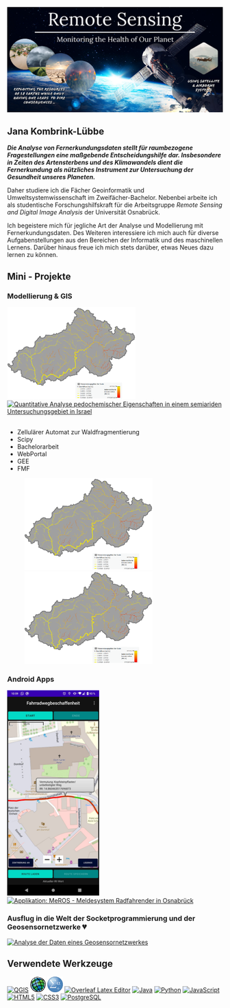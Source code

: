 <picture>
  <img alt="RemoteSensing" src="https://github.com/JanaK-L/JanaK-L/blob/main/Images/RemoteSensing.png">
</picture>

## Jana Kombrink-Lübbe 
**_Die Analyse von Fernerkundungsdaten stellt für raumbezogene Fragestellungen eine maßgebende Entscheidungshilfe dar. Insbesondere in Zeiten des Artensterbens und des Klimawandels dient die Fernerkundung als nützliches Instrument zur Untersuchung der Gesundheit unseres Planeten._**

Daher studiere ich die Fächer Geoinformatik und Umweltsystemwissenschaft im Zweifächer-Bachelor. Nebenbei arbeite ich als studentische Forschungshilfskraft für die Arbeitsgruppe _Remote Sensing and Digital Image Analysis_ der Universität Osnabrück.

Ich begeistere mich für jegliche Art der Analyse und Modellierung mit Fernerkundungsdaten. Des Weiteren interessiere ich mich auch für diverse Aufgabenstellungen aus den Bereichen der Informatik und des maschinellen Lernens. Darüber hinaus freue ich mich stets darüber, etwas Neues dazu lernen zu können.



## **Mini - Projekte**
### Modellierung & GIS
<p align="center>
<a href="https://github.com/JanaK-L/GIS_Modell_Integration#readme" target="_blank" rel="noreferrer"><img src="https://github.com/JanaK-L/GIS_Modell_Integration/blob/main/images/Bakterien_Frachtkonzentration.png" width="300" alt="GIS-Modell-Integration" title="GIS-Modell-Integration"/></a>  &nbsp; &nbsp; &nbsp; 
<a href="https://github.com/JanaK-L/Quantitative_Analyse_Pedochemischer_Eigenschaften#readme" target="_blank" rel="noreferrer"><img src="https://github.com/JanaK-L/Quantitative_Analyse_Pedochemischer_Eigenschaften/blob/main/Images/CorgKarte.png" width="304" alt="Quantitative Analyse pedochemischer Eigenschaften in einem semiariden Untersuchungsgebiet in Israel" title="Quantitative Analyse pedochemischer Eigenschaften in einem semiariden Untersuchungsgebiet in Israel"/></a> &nbsp; &nbsp; &nbsp;

  
* Zellulärer Automat zur Waldfragmentierung
* Scipy  
* Bachelorarbeit
* WebPortal
* GEE
* FMF
</p> 

<p align = "center"> 
<figure>
  <img src="https://github.com/JanaK-L/GIS_Modell_Integration/blob/main/images/Bakterien_Frachtkonzentration.png" alt width="300"/>
  <img src="https://github.com/JanaK-L/GIS_Modell_Integration/blob/main/images/Bakterien_Frachtkonzentration.png" alt width="300"/>
</figure>
</p> 



### Android Apps
<p align="left">
<a href="https://github.com/JanaK-L/AndroidApp_InternationalRoughnessIndex#readme" target="_blank" rel="noreferrer"><img src="https://github.com/JanaK-L/AndroidApp_InternationalRoughnessIndex/blob/main/images/klasse4.jpg" width="215" alt="Android Applikation: Fahrradwegbeschaffenheit" title="Android Applikation: Fahrradwegbeschaffenheit"/></a> &nbsp; &nbsp; &nbsp; 
<a href="https://github.com/JanaK-L/App_MeROS#readme" target="_blank" rel="noreferrer"><img src="https://github.com/JanaK-L/App_MeROS/blob/main/images/MeROS2.png" width="243" alt="Applikation: MeROS - Meldesystem Radfahrender in Osnabrück" title="Applikation: MeROS - Meldesystem Radfahrender in Osnabrück"/></a>
</p>  
  
### Ausflug in die Welt der Socketprogrammierung und der Geosensornetzwerke 💔
<p align="left">
<a href="https://github.com/JanaK-L/GSN_RN_ITS#analyse-der-daten-eines-geosensornetzwerkes" target="_blank" rel="noreferrer"><img src="https://github.com/JanaK-L/GSN_RN_ITS/blob/main/Geosensornetzwerke/filter.png" width="300" alt="Analyse der Daten eines Geosensornetzwerkes" title="Analyse der Daten eines Geosensornetzwerkes"/></a>
</p>  



## **Verwendete Werkzeuge**
<p align="left">
<a href="https://www.qgis.org/de/site/" target="_blank" rel="noreferrer"><img src="https://upload.wikimedia.org/wikipedia/commons/9/91/QGIS_logo_new.svg" width="36" height="36" alt="QGIS" title="QGIS" /></a>
<a href="https://www.esri.com/de-de/arcgis/about-arcgis/overview" target="_blank" rel="noreferrer"><img src="https://github.com/JanaK-L/JanaK-L/blob/main/Images/arcgis.png" width="36" height="36" alt="ArcGIS" title="ArcGIS"/></a>
<a href="https://www.ibm.com/de-de/products/spss-statistics" target="_blank" rel="noreferrer"><img src="https://github.com/JanaK-L/JanaK-L/blob/main/Images/spss.png" width="36" height="36" alt="IBM SPSS Statistics" title="IBM SPSS Statistics" /></a>
<a href="https://www.overleaf.com/project" target="_blank" rel="noreferrer"><img src="https://images.ctfassets.net/nrgyaltdicpt/h9dpHuVys19B1sOAWvbP6/5f8d4c6d051f63e4ba450befd56f9189/ologo_square_colour_light_bg.svg" width="36" height="36" alt="Overleaf Latex Editor" title="Overleaf Latex Editor"/></a>
<a href="https://www.oracle.com/java/" target="_blank" rel="noreferrer"><img src="https://raw.githubusercontent.com/danielcranney/readme-generator/main/public/icons/skills/java-colored.svg" width="36" height="36" alt="Java" title="Java" /></a>
<a href="https://www.python.org/" target="_blank" rel="noreferrer"><img src="https://raw.githubusercontent.com/danielcranney/readme-generator/main/public/icons/skills/python-colored.svg" width="36" height="36" alt="Python" title="Python" /></a>
<a href="https://developer.mozilla.org/en-US/docs/Web/JavaScript" target="_blank" rel="noreferrer"><img src="https://raw.githubusercontent.com/danielcranney/readme-generator/main/public/icons/skills/javascript-colored.svg" width="36" height="36" alt="JavaScript" title="JavaScript" /></a>
<a href="https://developer.mozilla.org/en-US/docs/Glossary/HTML5" target="_blank" rel="noreferrer"><img src="https://raw.githubusercontent.com/danielcranney/readme-generator/main/public/icons/skills/html5-colored.svg" width="36" height="36" alt="HTML5" title="HTML" /></a>
<a href="https://www.w3.org/TR/CSS/#css" target="_blank" rel="noreferrer"><img src="https://raw.githubusercontent.com/danielcranney/readme-generator/main/public/icons/skills/css3-colored.svg" width="36" height="36" alt="CSS3" title="CSS" /></a>
<a href="https://www.postgresql.org/" target="_blank" rel="noreferrer"><img src="https://raw.githubusercontent.com/danielcranney/readme-generator/main/public/icons/skills/postgresql-colored.svg" width="36" height="36" alt="PostgreSQL" title="PostgreSQL" /></a>
</p>
